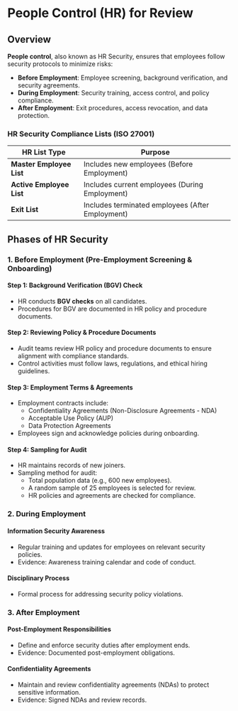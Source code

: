 # People Control (HR) for Review

## Overview
**People control**, also known as HR Security, ensures that employees follow security protocols to minimize risks:
- **Before Employment**: Employee screening, background verification, and security agreements.
- **During Employment**: Security training, access control, and policy compliance.
- **After Employment**: Exit procedures, access revocation, and data protection.

### HR Security Compliance Lists (ISO 27001)
| HR List Type        | Purpose                                      |
|---------------------|----------------------------------------------|
| **Master Employee List** | Includes new employees (Before Employment) |
| **Active Employee List** | Includes current employees (During Employment) |
| **Exit List**         | Includes terminated employees (After Employment) |

## Phases of HR Security

### 1. Before Employment (Pre-Employment Screening & Onboarding)
#### Step 1: Background Verification (BGV) Check
- HR conducts **BGV checks** on all candidates.
- Procedures for BGV are documented in HR policy and procedure documents.

#### Step 2: Reviewing Policy & Procedure Documents
- Audit teams review HR policy and procedure documents to ensure alignment with compliance standards.
- Control activities must follow laws, regulations, and ethical hiring guidelines.

#### Step 3: Employment Terms & Agreements
- Employment contracts include:
  - Confidentiality Agreements (Non-Disclosure Agreements - NDA)
  - Acceptable Use Policy (AUP)
  - Data Protection Agreements
- Employees sign and acknowledge policies during onboarding.

#### Step 4: Sampling for Audit
- HR maintains records of new joiners.
- Sampling method for audit:
  - Total population data (e.g., 600 new employees).
  - A random sample of 25 employees is selected for review.
  - HR policies and agreements are checked for compliance.

### 2. During Employment
#### Information Security Awareness
- Regular training and updates for employees on relevant security policies.
- Evidence: Awareness training calendar and code of conduct.

#### Disciplinary Process
- Formal process for addressing security policy violations.

### 3. After Employment
#### Post-Employment Responsibilities
- Define and enforce security duties after employment ends.
- Evidence: Documented post-employment obligations.

#### Confidentiality Agreements
- Maintain and review confidentiality agreements (NDAs) to protect sensitive information.
- Evidence: Signed NDAs and review records.
